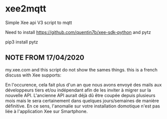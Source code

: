 # xee2mqtt
Simple Xee api V3 script to mqtt

Need to install https://github.com/quentin7b/xee-sdk-python and pytz

pip3 install pytz


NOTE FROM 17/04/2020
--------------------

my.xee.com and this script do not show the sames things. this is a french discuss with Xee supports:

En l'occurence, cela fait plus d'un an que nous avons envoyé des mails aux développeurs tiers et/ou indépendant afin de les inviter à migrer sur la nouvelle API. L'ancienne API aurait déjà dû être coupée depuis plusieurs mois mais le sera certainement dans quelques jours/semaines de manière définitive. En ce sens, l'anomalie sur votre installation domotique n'est pas liée à l'application Xee sur Smartphone.
